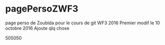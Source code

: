 # pagePersoZWF3
page perso de Zoubida pour le cours de git WF3 2016
Premier modif le 10 octobre 2016
Ajoute qlq chose

505050

